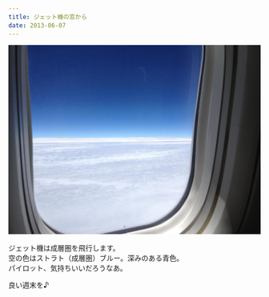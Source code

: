 ```yaml
---
title: ジェット機の窓から
date: 2013-06-07
---
```


![](/images/uploads/20130608finesco_orig.jpg)

ジェット機は成層圏を飛行します。  
空の色はストラト（成層圏）ブルー。深みのある青色。  
パイロット、気持ちいいだろうなあ。  
  
良い週末を♪
